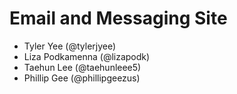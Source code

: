 # Email and Messaging Site
- Tyler Yee (@tylerjyee)
- Liza Podkamenna (@lizapodk)
- Taehun Lee (@taehunleee5)
- Phillip Gee (@phillipgeezus)
